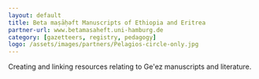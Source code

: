 ```yaml
---
layout: default
title: Beta maṣāḥǝft Manuscripts of Ethiopia and Eritrea
partner-url: www.betamasaheft.uni-hamburg.de
category: [gazetteers, registry, pedagogy]
logo: /assets/images/partners/Pelagios-circle-only.jpg
---
```

Creating and linking resources relating to Ge'ez manuscripts and literature.
